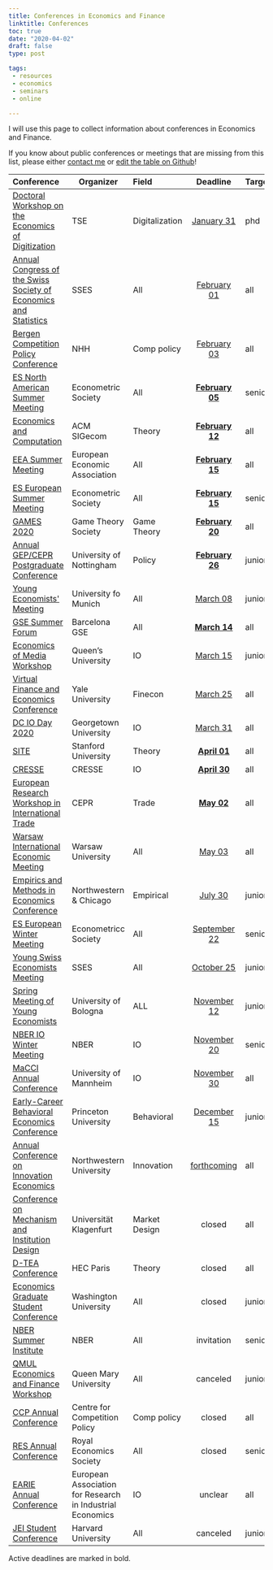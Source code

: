 ```yaml
---
title: Conferences in Economics and Finance
linktitle: Conferences
toc: true
date: "2020-04-02"
draft: false
type: post

tags:
 - resources
 - economics
 - seminars
 - online

---
```


I will use this page to collect information about conferences in Economics and Finance.

If you know about public conferences or meetings that are missing from this list, please either [contact me](mailto:matteo.courthoud@econ.uzh.ch) or [edit the table on Github](https://github.com/matteocourthoud/website/blob/master/content/post/conferences/index.md)!



| Conference | Organizer | Field | Deadline | Target | Date |
|:-----------|-------|:-----|:------------:|------------|------------|
| [Doctoral Workshop on the Economics of Digitization](https://www.digital-economics.org/) | TSE | Digitalization | [January 31](https://www.digital-economics.org/) | phd | 18/05/21 |
| [Annual Congress of the Swiss Society of Economics and Statistics](https://www.sgvs.ch/conferences/sses2021) | SSES | All | [February 01](https://www.sgvs.ch/conferences/sses2021) | all | 10/06/21 |
| [Bergen Competition Policy Conference](https://beccle.no/event/bergen-competition-policy-conference-2020/) | NHH | Comp policy | [February 03](https://beccle.no/event/bergen-competition-policy-conference-2020/) | all | 23/04/20 |
| [ES North American Summer Meeting](https://www.cirano.qc.ca/en/events/972) | Econometric Society | All | [**February 05**](https://www.cirano.qc.ca/en/events/972) | senior | 10/06/21 |
| [Economics and Computation](http://ec20.sigecom.org/) | ACM SIGecom | Theory | [**February 12**](http://ec20.sigecom.org/call-for-contributions-acm/papers/) | all | 13/07/21 |
| [EEA Summer Meeting](https://www.eea-esem-congresses.org/index.html) | European Economic Association | All | [**February 15**](https://www.eea-esem-congresses.org/important-dates.html) | all | 23/08/21 |
| [ES European Summer Meeting](https://www.eea-esem-congresses.org/) | Econometric Society | All | [**February 15**](https://www.eea-esem-congresses.org/) | senior | 23/08/21 |
| [GAMES 2020](https://games2020.hu/)                          | Game Theory Society           | Game Theory    | [**February 20**](https://games2020.hu/registration/)        | all    | 19/07/21 |
| [Annual GEP/CEPR Postgraduate Conference](https://www.nottingham.ac.uk/gep/news-events/conferences/2020-21/postgrad-conference-2021.aspx) | University of Nottingham | Policy | [**February 26**](https://www.nottingham.ac.uk/gep/documents/conferences/2020-21/pg-conf-cfp-2021.pdf) | junior | 06/05/21 |
| [Young Economists' Meeting](https://yem2020.econ.muni.cz/) | University fo Munich | All | [March 08](https://yem2020.econ.muni.cz/) | junior | 01/10/20 |
| [GSE Summer Forum](https://www.barcelonagse.eu/summer-forum) | Barcelona GSE | All | [**March 14**](https://www.barcelonagse.eu/summer-forum) | all | 07/06/21 |
| [Economics of Media Workshop](https://www.sioe.org/news/economics-media-workshop-call-paper-poster-presentations) | Queen’s University | IO | [March 15](https://www.sioe.org/news/economics-media-workshop-call-paper-poster-presentations) | junior | 12/06/20 |
| [Virtual Finance and Economics Conference](https://static1.squarespace.com/static/56086d00e4b0fb7874bc2d42/t/5e753140c2225859fa93ba1e/1584738624656/callforpapers.pdf) | Yale University | Finecon | [March 25](https://static1.squarespace.com/static/56086d00e4b0fb7874bc2d42/t/5e753140c2225859fa93ba1e/1584738624656/callforpapers.pdf) | all | 17/04/20 |
| [DC IO Day 2020](https://sites.google.com/view/dc-io-day) | Georgetown University | IO | [March 31](https://sites.google.com/view/dc-io-day) | all | 15/05/20 |
| [SITE](https://economics.stanford.edu/site/site-2021) | Stanford University | Theory | [**April 01**](https://economics.stanford.edu/site/site-2021) | all | 12/06/21 |
| [CRESSE](https://www.cresse.info/) | CRESSE | IO | [**April 30**](https://www.cresse.info/) | all | 26/07/21 |
| [European Research Workshop in International Trade](https://mailchi.mp/cepr/european-research-workshop-in-international-trade-erwit-506353) | CEPR | Trade | [**May 02**](https://mailchi.mp/cepr/european-research-workshop-in-international-trade-erwit-506353) | all | 22/10/21 |
| [Warsaw International Economic Meeting](http://coin.wne.uw.edu.pl/wiem/) | Warsaw University | All | [May 03](http://coin.wne.uw.edu.pl/wiem/wiem2020-cfp.pdf) | all | 01/07/20 |
| [Empirics and Methods in Economics Conference](https://www.emconference.net/) | Northwestern & Chicago | Empirical | [July 30](https://www.emconference.net/) | junior | 22/10/20 |
| [ES European Winter Meeting](https://www.econometricsociety.org/meetings/schedule/2020/12/14/european-winter-meeting-2020-virtual) | Econometricc Society | All | [September 22](https://www.econometricsociety.org/meetings/schedule/2020/12/14/european-winter-meeting-2020-virtual) | senior | 14/12/20 |
| [Young Swiss Economists Meeting](https://www.sgvs.ch/conferences/ysem2021) | SSES | All | [October 25](https://www.sgvs.ch/files/Call_for_Papers_YSEM_2021.pdf) | junior | 11/02/21 |
| [Spring Meeting of Young Economists](https://smye2021.weebly.com/) | University of Bologna | ALL | [November 12](https://smye2021.weebly.com/) | junior | 17/06/21 |
| [NBER IO Winter Meeting](https://www.nber.org/conferences/industrial-organization-program-meeting-spring-2021) | NBER | IO | [November 20](https://conference.nber.org/confsubmit/backend/cfp?id=IOs21) | senior | 12/02/21 |
| [MaCCI Annual Conference](https://www.zew.de/en/events-and-professional-training/detail/2021-macci-annual-conference/3320) | University of Mannheim | IO | [November 30](https://www.zew.de/en/events-and-professional-training/detail/2021-macci-annual-conference/3320) | all | 12/03/21 |
| [Early-Career Behavioral Economics Conference](https://sites.google.com/site/ecbeconference) | Princeton University | Behavioral | [December 15](https://sites.google.com/site/ecbeconference/call) | junior | 03/06/21 |
| [Annual Conference on Innovation Economics](https://www.law.northwestern.edu/research-faculty/clbe/events/innovation/) | Northwestern University | Innovation | [forthcoming](https://www.law.northwestern.edu/research-faculty/clbe/callforpapers/) | all | 27/08/20 |
| [Conference on Mechanism and Institution Design](https://conference2.aau.at/event/4/) | Universität Klagenfurt | Market Design | closed | all | 11/06/20 |
| [D-TEA Conference](https://sites.google.com/site/dteaworkshop/home) | HEC Paris | Theory | closed | all | 16/06/20 |
| [Economics Graduate Student Conference](https://sites.wustl.edu/egsc/) | Washington University | All | closed | junior | 07/11/20 |
| [NBER Summer Institute](http://conference.nber.org/confer/2020/SI2020/SI2020.html) | NBER | All | invitation | senior | 06/07/20 |
| [QMUL Economics and Finance Workshop](https://www.qmul.ac.uk/sef/events/conferences/items/3rd-qmul-economics-and-finance-workshop-for-phd--post-doctoral-students.html) | Queen Mary University | All | canceled | junior | 26/05/20 |
| [CCP Annual Conference](http://competitionpolicy.ac.uk/events/annual-conferences) | Centre for Competition Policy | Comp policy | closed | all | 24/06/21 |
| [RES Annual Conference](https://www.res.org.uk/event-listing/2021-annual-conference.html) | Royal Economics Society | All | closed | senior | 12/04/21 |
| [EARIE Annual Conference](http://www.earie.org/r/default.asp?iId=IHFGHJ) | European Association for Research in Industrial Economics | IO | unclear | all | 17/08/21 |
| [JEI Student Conference](https://www.emerginginvestigators.org/conference) | Harvard University | All | canceled | junior | 20/06/20 |



Active deadlines are marked in bold.